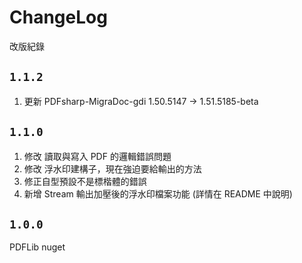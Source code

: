 # ChangeLog

改版紀錄

## `1.1.2`

1. 更新 PDFsharp-MigraDoc-gdi 1.50.5147 → 1.51.5185-beta

## `1.1.0`

1. 修改 讀取與寫入 PDF 的邏輯錯誤問題
2. 修改 浮水印建構子，現在強迫要給輸出的方法
3. 修正自型預設不是標楷體的錯誤
4. 新增 Stream 輸出加壓後的浮水印檔案功能 (詳情在 README 中說明)


## `1.0.0 `
PDFLib nuget 

